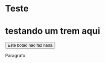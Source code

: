 # Teste
<body>
<h1> testando um trem aqui </h1>
<button> Este botao nao faz nada </button>
<p> Paragrafo </p>
</body>
